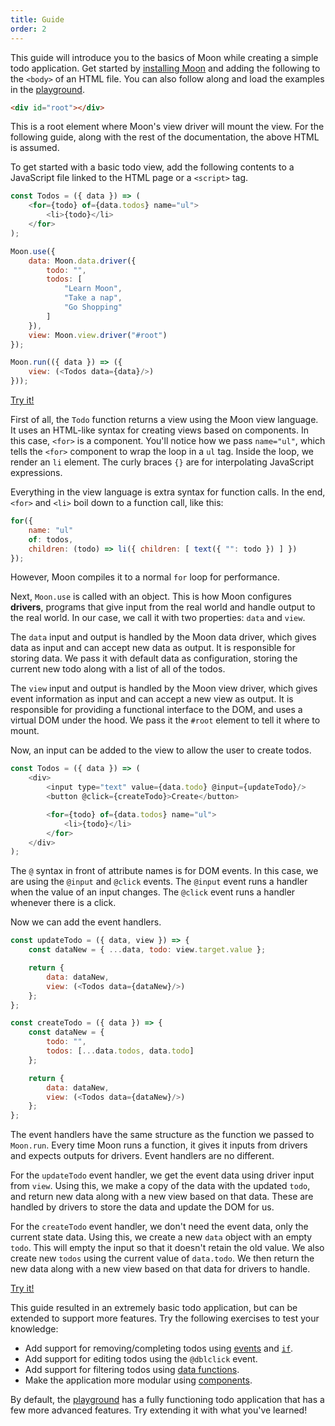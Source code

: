 ```yaml
---
title: Guide
order: 2
---
```


This guide will introduce you to the basics of Moon while creating a simple todo application. Get started by [installing Moon](/moon/doc/installation.html) and adding the following to the `<body>` of an HTML file. You can also follow along and load the examples in the [playground](/moon/play).

```html
<div id="root"></div>
```

This is a root element where Moon's view driver will mount the view. For the following guide, along with the rest of the documentation, the above HTML is assumed.

To get started with a basic todo view, add the following contents to a JavaScript file linked to the HTML page or a `<script>` tag.

```js
const Todos = ({ data }) => (
	<for={todo} of={data.todos} name="ul">
		<li>{todo}</li>
	</for>
);

Moon.use({
	data: Moon.data.driver({
		todo: "",
		todos: [
			"Learn Moon",
			"Take a nap",
			"Go Shopping"
		]
	}),
	view: Moon.view.driver("#root")
});

Moon.run(({ data }) => ({
	view: (<Todos data={data}/>)
}));
```

<a href="/moon/play#const%20Todos%20%3D%20(%7B%20data%20%7D)%20%3D%3E%20(%0A%09%3Cfor%3D%7Btodo%7D%20of%3D%7Bdata.todos%7D%20name%3D%22ul%22%3E%0A%09%09%3Cli%3E%7Btodo%7D%3C%2Fli%3E%0A%09%3C%2Ffor%3E%0A)%3B%0A%0AMoon.use(%7B%0A%09data%3A%20Moon.data.driver(%7B%0A%09%09todo%3A%20%22%22%2C%0A%09%09todos%3A%20%5B%0A%09%09%09%22Learn%20Moon%22%2C%0A%09%09%09%22Take%20a%20nap%22%2C%0A%09%09%09%22Go%20Shopping%22%0A%09%09%5D%0A%09%7D)%2C%0A%09view%3A%20Moon.view.driver(%22%23root%22)%0A%7D)%3B%0A%0AMoon.run((%7B%20data%20%7D)%20%3D%3E%20(%7B%0A%09view%3A%20(%3CTodos%20data%3D%7Bdata%7D%2F%3E)%0A%7D))%3B">Try it!</a>

First of all, the `Todo` function returns a view using the Moon view language. It uses an HTML-like syntax for creating views based on components. In this case, `<for>` is a component. You'll notice how we pass `name="ul"`, which tells the `<for>` component to wrap the loop in a `ul` tag. Inside the loop, we render an `li` element. The curly braces `{}` are for interpolating JavaScript expressions.

Everything in the view language is extra syntax for function calls. In the end, `<for>` and `<li>` boil down to a function call, like this:

```js
for({
	name: "ul"
	of: todos,
	children: (todo) => li({ children: [ text({ "": todo }) ] })
});
```

However, Moon compiles it to a normal `for` loop for performance.

Next, `Moon.use` is called with an object. This is how Moon configures **drivers**, programs that give input from the real world and handle output to the real world. In our case, we call it with two properties: `data` and `view`.

The `data` input and output is handled by the Moon data driver, which gives data as input and can accept new data as output. It is responsible for storing data. We pass it with default data as configuration, storing the current new todo along with a list of all of the todos.

The `view` input and output is handled by the Moon view driver, which gives event information as input and can accept a new view as output. It is responsible for providing a functional interface to the DOM, and uses a virtual DOM under the hood. We pass it the `#root` element to tell it where to mount.

Now, an input can be added to the view to allow the user to create todos.

```js
const Todos = ({ data }) => (
	<div>
		<input type="text" value={data.todo} @input={updateTodo}/>
		<button @click={createTodo}>Create</button>

		<for={todo} of={data.todos} name="ul">
			<li>{todo}</li>
		</for>
	</div>
);
```

The `@` syntax in front of attribute names is for DOM events. In this case, we are using the `@input` and `@click` events. The `@input` event runs a handler when the value of an input changes. The `@click` event runs a handler whenever there is a click.

Now we can add the event handlers.

```js
const updateTodo = ({ data, view }) => {
	const dataNew = { ...data, todo: view.target.value };

	return {
		data: dataNew,
		view: (<Todos data={dataNew}/>)
	};
};

const createTodo = ({ data }) => {
	const dataNew = {
		todo: "",
		todos: [...data.todos, data.todo]
	};

	return {
		data: dataNew,
		view: (<Todos data={dataNew}/>)
	};
};
```

The event handlers have the same structure as the function we passed to `Moon.run`. Every time Moon runs a function, it gives it inputs from drivers and expects outputs for drivers. Event handlers are no different.

For the `updateTodo` event handler, we get the event data using driver input from `view`. Using this, we make a copy of the data with the updated `todo`, and return new data along with a new view based on that data. These are handled by drivers to store the data and update the DOM for us.

For the `createTodo` event handler, we don't need the event data, only the current state data. Using this, we create a new `data` object with an empty `todo`. This will empty the input so that it doesn't retain the old value. We also create new `todos` using the current value of `data.todo`. We then return the new data along with a new view based on that data for drivers to handle.

<a href="/moon/play#const%20updateTodo%20%3D%20(%7B%20data%2C%20view%20%7D)%20%3D%3E%20%7B%0A%09const%20dataNew%20%3D%20%7B%20...data%2C%20todo%3A%20view.target.value%20%7D%3B%0A%0A%09return%20%7B%0A%09%09data%3A%20dataNew%2C%0A%09%09view%3A%20(%3CTodos%20data%3D%7BdataNew%7D%2F%3E)%0A%09%7D%3B%0A%7D%3B%0A%0Aconst%20createTodo%20%3D%20(%7B%20data%20%7D)%20%3D%3E%20%7B%0A%09const%20dataNew%20%3D%20%7B%0A%09%09todo%3A%20%22%22%2C%0A%09%09todos%3A%20%5B...data.todos%2C%20data.todo%5D%0A%09%7D%3B%0A%0A%09return%20%7B%0A%09%09data%3A%20dataNew%2C%0A%09%09view%3A%20(%3CTodos%20data%3D%7BdataNew%7D%2F%3E)%0A%09%7D%3B%0A%7D%3B%0A%0Aconst%20Todos%20%3D%20(%7B%20data%20%7D)%20%3D%3E%20(%0A%09%3Cdiv%3E%0A%09%09%3Cinput%20type%3D%22text%22%20value%3D%7Bdata.todo%7D%20%40input%3D%7BupdateTodo%7D%2F%3E%0A%09%09%3Cbutton%20%40click%3D%7BcreateTodo%7D%3ECreate%3C%2Fbutton%3E%0A%0A%09%09%3Cfor%3D%7Btodo%7D%20of%3D%7Bdata.todos%7D%20name%3D%22ul%22%3E%0A%09%09%09%3Cli%3E%7Btodo%7D%3C%2Fli%3E%0A%09%09%3C%2Ffor%3E%0A%09%3C%2Fdiv%3E%0A)%3B%0A%0AMoon.use(%7B%0A%09data%3A%20Moon.data.driver(%7B%0A%09%09todo%3A%20%22%22%2C%0A%09%09todos%3A%20%5B%0A%09%09%09%22Learn%20Moon%22%2C%0A%09%09%09%22Take%20a%20nap%22%2C%0A%09%09%09%22Go%20Shopping%22%0A%09%09%5D%0A%09%7D)%2C%0A%09view%3A%20Moon.view.driver(%22%23root%22)%0A%7D)%3B%0A%0AMoon.run((%7B%20data%20%7D)%20%3D%3E%20(%7B%0A%09view%3A%20(%3CTodos%20data%3D%7Bdata%7D%2F%3E)%0A%7D))%3B">Try it!</a>

This guide resulted in an extremely basic todo application, but can be extended to support more features. Try the following exercises to test your knowledge:

* Add support for removing/completing todos using [events](/moon/doc/views.html#events) and [`if`](/moon/doc/views.html#conditionals).
* Add support for editing todos using the `@dblclick` event.
* Add support for filtering todos using [data functions](/moon/doc/data.html).
* Make the application more modular using [components](/moon/doc/views.html#components).

By default, the [playground](/moon/play) has a fully functioning todo application that has a few more advanced features. Try extending it with what you've learned!
